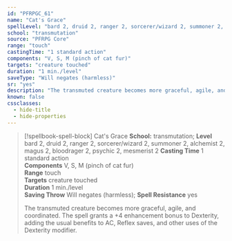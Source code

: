 ```yaml
---
id: "PFRPGC_61"
name: "Cat's Grace"
spellLevel: "bard 2, druid 2, ranger 2, sorcerer/wizard 2, summoner 2, alchemist 2, magus 2, bloodrager 2, psychic 2, mesmerist 2"
school: "transmutation"
source: "PFRPG Core"
range: "touch"
castingTime: "1 standard action"
components: "V, S, M (pinch of cat fur)"
targets: "creature touched"
duration: "1 min./level"
saveType: "Will negates (harmless)"
sr: "yes"
description: "The transmuted creature becomes more graceful, agile, and coordinated. The spell grants a +4 enhancement bonus to Dexterity, adding the usual benefits to AC, Reflex saves, and other uses of the Dexterity modifier."
known: false
cssclasses:
  - hide-title
  - hide-properties
---
```


> [!spellbook-spell-block] Cat's Grace
> **School:** transmutation; **Level** bard 2, druid 2, ranger 2, sorcerer/wizard 2, summoner 2, alchemist 2, magus 2, bloodrager 2, psychic 2, mesmerist 2
> **Casting Time** 1 standard action  
> **Components** V, S, M (pinch of cat fur)  
> **Range** touch  
> **Targets** creature touched  
> **Duration** 1 min./level  
> **Saving Throw** Will negates (harmless); **Spell Resistance** yes
> 
> The transmuted creature becomes more graceful, agile, and coordinated. The spell grants a +4 enhancement bonus to Dexterity, adding the usual benefits to AC, Reflex saves, and other uses of the Dexterity modifier.